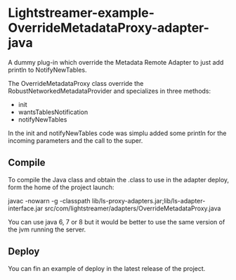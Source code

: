 # Lightstreamer-example-OverrideMetadataProxy-adapter-java
A dummy plug-in which override the Metadata Remote Adapter to just add println to NotifyNewTables.

The OverrideMetadataProxy class override the RobustNetworkedMetadataProvider and specializes in three methods:
 - init
 - wantsTablesNotification
 - notifyNewTables
 
In the init and notifyNewTables code was simplu added some println for the incoming parameters and the call to the super.

## Compile

To compile the Java class and obtain the .class to use in the adapter deploy, form the home of the project launch:

javac -nowarn -g -classpath lib/ls-proxy-adapters.jar;lib/ls-adapter-interface.jar src/com/lightstreamer/adapters/OverrideMetadataProxy.java

You can use java 6, 7 or 8 but it would be better to use the same version of the jvm running the server.

## Deploy

You can fin an example of deploy in the latest release of the project.




